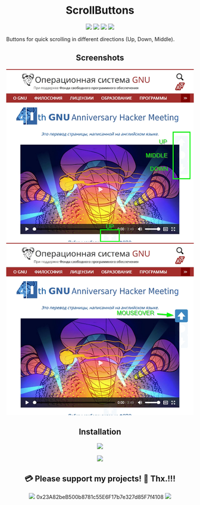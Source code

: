 <h1 align="center"><b>ScrollButtons</b></h1>



<p align="center">        
<a href="https://www.gnu.org/licenses/gpl-3.0" alt="License: GPLv3"><img src="https://img.shields.io/badge/License-GPLv3-brightgreen.svg"></a>  
<a href="" alt=""><img src="https://img.shields.io/badge/Platform-Tampermonkey-brightgreen.svg"></a>
<a href="" alt=""><img src="https://img.shields.io/badge/Language-javascript%20-brightgreen"></a> 
<a href="" alt=""><img src="https://img.shields.io/badge/Version-2023.09.29-blue"></a>
</p><p align="center">

 
Buttons for quick scrolling in different directions (Up, Down, Middle).


<h2 align="center"><b>Screenshots</b></h2>

<p align="center"><a href=""><img src="https://raw.githubusercontent.com/testertv/TesterTV_ScrollButtons/main/img/1.jpg"></a>
<a href=""><img src="https://raw.githubusercontent.com/testertv/TesterTV_ScrollButtons/main/img/2.jpg"></a></p>


<h2 align="center"><b>Installation</b></h2>



<p align="center"> 
 <a href="https://github.com/testertv/TesterTV_ScrollButtons/raw/main/Releases/TesterTV_ScrollButtons_2023.10.01.user.js"><img src="https://img.shields.io/badge/Download-ScrollButtons-brightgreen.svg" width="250"></a> 
 </p><p align="center">
<p align="center"> 
 <a href="https://www.tampermonkey.net/"><img src="https://img.shields.io/badge/Download-Tampermonkey-blue.svg" width="250"></a>
 </p><p align="center">

<h2 align="center"><b>💳 Please support my projects! 🤗 Thx.!!!</b></h2>
<p align="center"> 
 <a href="" alt=""><img src="https://img.shields.io/badge/Ethereum-Wallet%20➡️-blue"></a>  0x23A82beB500b8781c55E6F17b7e327d85F7f4108 <a href="" alt=""><img src="https://img.shields.io/badge/-⬅️%20Wallet-blue"></a> 
</p><p align="center">
